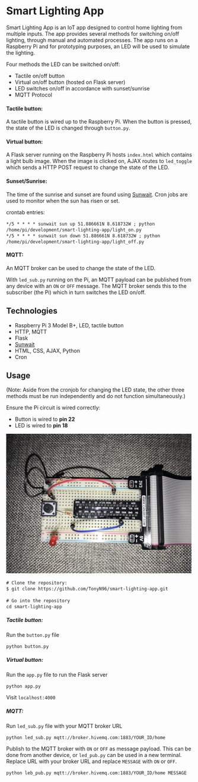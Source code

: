# Smart Lighting App

Smart Lighting App is an IoT app designed to control home lighting from multiple inputs. The app provides several methods for switching on/off lighting, through manual and automated processes. The app runs on a Raspberry Pi and for prototyping purposes, an LED will be used to simulate the lighting.

Four methods the LED can be switched on/off:

- Tactile on/off button
- Virtual on/off button (hosted on Flask server)
- LED switches on/off in accordance with sunset/sunrise
- MQTT Protocol

#### Tactile button:

A tactile button is wired up to the Raspberry Pi. When the button is pressed, the state of the LED is changed through `button.py`.

#### Virtual button:

A Flask server running on the Raspberry Pi hosts `index.html` which contains a light bulb image. When the image is clicked on, AJAX routes to `led_toggle` which sends a HTTP POST request to change the state of the LED.

#### Sunset/Sunrise:

The time of the sunrise and sunset are found using [Sunwait](https://github.com/risacher/sunwait). Cron jobs are used to monitor when the sun has risen or set.

crontab entries:
```
*/5 * * * * sunwait sun up 51.886661N 8.618732W ; python /home/pi/development/smart-lighting-app/light_on.py
*/5 * * * * sunwait sun down 51.886661N 8.618732W ; python /home/pi/development/smart-lighting-app/light_off.py
```

#### MQTT:

An MQTT broker can be used to change the state of the LED.

With `led_sub.py` running on the Pi, an MQTT payload can be published from any device with an  `ON` or `OFF` message. The MQTT broker sends this to the subscriber (the Pi) which in turn switches the LED on/off.

## Technologies

- Raspberry Pi 3 Model B+, LED, tactile button
- HTTP, MQTT
- Flask
- [Sunwait](https://github.com/risacher/sunwait)
- HTML, CSS, AJAX, Python
- Cron

## Usage

(Note: Aside from the cronjob for changing the LED state, the other three methods must be run independently and do not function simultaneously.)

Ensure the  Pi circuit is wired correctly:
-  Button is wired to **pin 22**
-  LED is wired to **pin 18**

![pi-wiring-img](image/pi-wiring.png)

```
# Clone the repository:
$ git clone https://github.com/TonyN96/smart-lighting-app.git

# Go into the repository
cd smart-lighting-app
```

##### Tactile button:

Run the `button.py` file
```
python button.py
```

##### Virtual button:

Run the `app.py` file to run the Flask server
```
python app.py
```
Visit `localhost:4000`

##### MQTT:

Run `led_sub.py` file with your MQTT broker URL

```
python led_sub.py mqtt://broker.hivemq.com:1883/YOUR_ID/home
```

Publish to the MQTT broker with `ON` or `OFF` as message payload. This can be done from another device, or `led_pub.py` can be used in a new terminal. Replace URL with your broker URL and replace `MESSAGE` with `ON` or `OFF`.

```
python leb_pub.py mqtt://broker.hivemq.com:1883/YOUR_ID/home MESSAGE
```